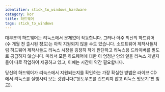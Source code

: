 ```yaml
---
identifier: stick_to_windows_hardware
category: kor
title: 하드웨어
tags: stick_to_windows
---
```


대부분의 하드웨어는 리눅스에서 문제없이 작동합니다. 그러나 아주 최신의 하드웨어(수 개월 전 출시된 정도)는 아직 지원되지 않을 수도 있습니다. 소프트웨어 제작사들처럼 하드웨어 제작사들도 리눅스 시장을 굉장히 작게 판단하고 리눅스용 드라이버를 별도로 공급하지 않습니다. 따라서 모든 하드웨어에 대한 이 엄청난 양의 일을 리눅스 개발자들이 따로 작업하여 제공하고 있고, 이에는 시간이 약간 필요합니다.

당신의 하드웨어가 리눅스에서 지원되는지를 확인하는 가장 확실한 방법은 라이브 CD에서 리눅스를 실행시켜 보는 것입니다(“윈도우즈를 건드리지 않고 리눅스 맛보기”편 참고).

